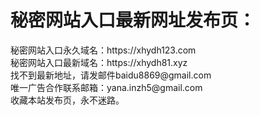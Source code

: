 <h1>秘密网站入口最新网址发布页：</h1>
秘密网站入口永久域名：https://xhydh123.com</br>
秘密网站入口最新域名：https://xhydh81.xyz</br>
找不到最新地址，请发邮件baidu8869@gmail.com</br>
唯一广告合作联系邮箱：yana.inzh5@gmail.com</br>
收藏本站发布页，永不迷路。
